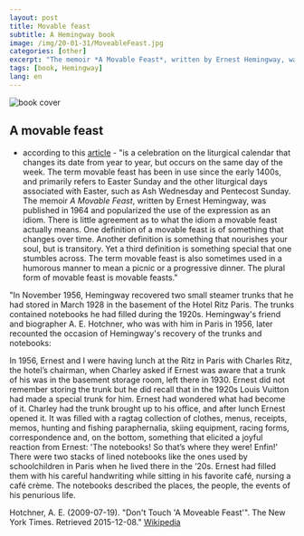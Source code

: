 ```yaml
---
layout: post
title: Movable feast
subtitle: A Hemingway book
image: /img/20-01-31/MoveableFeast.jpg
categories: [other]
excerpt: "The memoir *A Movable Feast*, written by Ernest Hemingway, was published in 1964 and popularized the use of the expression as an idiom. There is little agreement as to what the idiom a movable feast actually means. One definition of a movable feast is of something that changes over time. Another definition is something that nourishes your soul, but is transitory. Yet a third definition is something special that one stumbles across. The term movable feast is also sometimes used in a humorous manner to mean a picnic or a progressive dinner. The plural form of movable feast is movable feasts."
tags: [book, Hemingway]
lang: en
---
```

![book cover](/bj-blog/img/20-01-31/MoveableFeast.jpg)

## A movable feast

- according to this [article](https://grammarist.com/usage/movable-feast/) - "is a celebration on the liturgical calendar that changes its date from year to year, but occurs on the same day of the week. The term movable feast has been in use since the early 1400s, and primarily refers to Easter Sunday and the other liturgical days associated with Easter, such as Ash Wednesday and Pentecost Sunday. The memoir *A Movable Feast*, written by Ernest Hemingway, was published in 1964 and popularized the use of the expression as an idiom. There is little agreement as to what the idiom a movable feast actually means. One definition of a movable feast is of something that changes over time. Another definition is something that nourishes your soul, but is transitory. Yet a third definition is something special that one stumbles across. The term movable feast is also sometimes used in a humorous manner to mean a picnic or a progressive dinner. The plural form of movable feast is movable feasts."

"In November 1956, Hemingway recovered two small steamer trunks that he had stored in March 1928 in the basement of the Hotel Ritz Paris. The trunks contained notebooks he had filled during the 1920s. Hemingway's friend and biographer A. E. Hotchner, who was with him in Paris in 1956, later recounted the occasion of Hemingway's recovery of the trunks and notebooks:

In 1956, Ernest and I were having lunch at the Ritz in Paris with Charles Ritz, the hotel’s chairman, when Charley asked if Ernest was aware that a trunk of his was in the basement storage room, left there in 1930. Ernest did not remember storing the trunk but he did recall that in the 1920s Louis Vuitton had made a special trunk for him. Ernest had wondered what had become of it. Charley had the trunk brought up to his office, and after lunch Ernest opened it. It was filled with a ragtag collection of clothes, menus, receipts, memos, hunting and fishing paraphernalia, skiing equipment, racing forms, correspondence and, on the bottom, something that elicited a joyful reaction from Ernest: 'The notebooks! So that’s where they were! Enfin!' There were two stacks of lined notebooks like the ones used by schoolchildren in Paris when he lived there in the ’20s. Ernest had filled them with his careful handwriting while sitting in his favorite café, nursing a café crème. The notebooks described the places, the people, the events of his penurious life.

Hotchner, A. E. (2009-07-19). "Don't Touch 'A Moveable Feast'". The New York Times. Retrieved 2015-12-08." [Wikipedia](https://en.wikipedia.org/wiki/A_Moveable_Feast)
